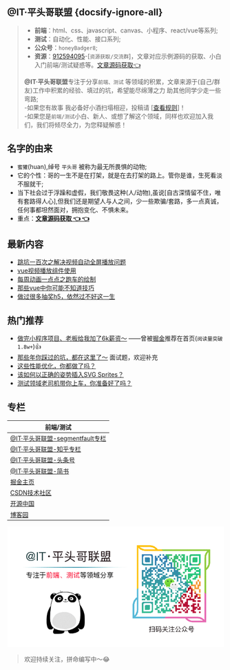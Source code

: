 ## @IT·平头哥联盟 {docsify-ignore-all}

> + **前端**：html、css、javascript、canvas、小程序、react/vue等系列;
> + **测试**：自动化、性能、接口系列;
> + **公众号**：`honeyBadger8`;
> + **资源**：[912594095](//shang.qq.com/wpa/qunwpa?idkey=265166274bca82709718a0ae1fa9c55d65dd3608ebc780f9e6ea41e2761f5ec2 "@IT·平头哥联盟")-[`资源获取/交流群`]，文章对应示例源码的获取、小白入门前端/测试疑惑等。[文章源码获取👈](https://github.com/honeybadger8/blog-resource "@IT·平头哥联盟 文章源码合集")
>
> **@IT·平头哥联盟**专注于分享`前端、测试` 等领域的积累，文章来源于(自己/群友)工作中积累的经验、填过的坑，希望能尽绵薄之力 助其他同学少走一些弯路;<br/>
> -如果您有故事 我必备好小酒扫塌相迎，投稿请 [[查看规则](other/rule.md  "查看规则")]！<br/>
> -如果您是`前端/测试`小白、新人、或想了解这个领域，同样也欢迎加入我们，我们将倾尽全力，为您释疑解惑！



## 名字的由来
- `蜜獾`(huan),绰号 `平头哥` 被称为最无所畏惧的动物;
- 它的个性：哥的一生不是在打架，就是在去打架的路上。管你是谁，生死看淡不服就干;
- 当下社会过于浮躁和虚假，我们敬畏这种(人/动物),虽说[自古深情留不住，唯有套路得人心],但我们还是期望人与人之间，少一些欺骗/套路，多一点真诚，任何事都坦然面对，拥抱变化、不惧未来。
- 重点：**[文章源码获取 👈 👈](https://github.com/honeybadger8/blog-resource "@IT·平头哥联盟 文章源码合集")**

## 最新内容
  * [跳坑一百次之解决视频自动全屏播放问题](frontends/vue/relsove_video_fullscreenPlay.md)
  * [vue视频播放组件使用](frontends/vue/vue_video_player.md)
  * [每周动画一点点之跑车的绘制](frontends/series/canvas-bike.md)
  * [那些vue中你可能不知道技巧](frontends/vue/vue.md)
  * [做过很多抽奖h5，依然过不好这一生](frontends/css/draw-prize.md)


## 热门推荐

+ [做完小程序项目、老板给我加了6k薪资～](frontends/applets/salary-increase.md "做完小程序项目、老板给我加了6k薪资～") ——曾被[掘金](https://juejin.im/post/5ba57b7c5188255c971fda3a)推荐在首页 ​(`阅读量突破1.8w+`)👍
+ [那些年你踩过的坑，都在这里了～](frontends/js/questions.md "那些年你踩过的坑，都在这里了～") 面试题，欢迎补充
+ [这些性能优化，你都做了吗？](frontends/js/optimization.md)
+ [该如何以正确的姿势插入SVG Sprites？](frontends/css/svg-sprites.md "该如何以正确的姿势插入SVG Sprites？")
+ [测试领域老司机带你上车，你准备好了吗？](frontends/applets/salary-increase.md "测试领域,小白问题大集合(适合未入门和入门初级者)")

## 专栏

| 前端/测试                                                    |
| ------------------------------------------------------------ |
| [@IT·平头哥联盟-segmentfault专栏](https://segmentfault.com/blog/honeybadger "@IT·平头哥联盟") |
| [@IT·平头哥联盟-知乎专栏](https://zhuanlan.zhihu.com/honeybadger "@IT·平头哥联盟-知乎专栏") |
| [@IT·平头哥联盟-头条号](https://mp.toutiao.com/profile_v3/index "@IT·平头哥联盟-头条号") |
| [@IT·平头哥联盟-简书](https://www.jianshu.com/c/01e09375afc9 "@IT·平头哥联盟-简书") |
| [掘金主页](https://juejin.im/user/597de6e0f265da3e3c5f6d7d/posts "掘金的主页") |
| [CSDN技术社区](https://blog.csdn.net/weixin_43254766 "CSDN技术社区") |
| [开源中国](https://my.oschina.net/susouth "开源中国")        |
| [博客园](https://www.cnblogs.com/susouth/ "@IT·平头哥联盟-博客园") |

![宝剑锋从磨砺出，梅花香自苦寒来，做有温度的攻城狮!，公众号：honeyBadger8](./frontends/_banner/card.gif)

>欢迎持续关注，拼命编写中～😂
